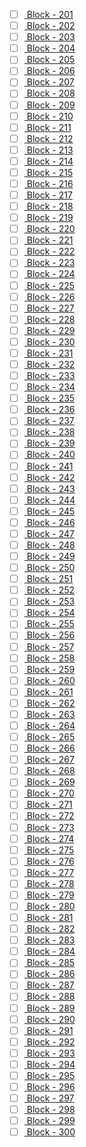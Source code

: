 - [ ] [ Block - 201](http://127.0.0.1:8111/import?url=http://api.openstreetmap.org/api/0.6/map?bbox=-73.905,40.905,-73.9,40.91) 
- [ ] [ Block - 202](http://127.0.0.1:8111/import?url=http://api.openstreetmap.org/api/0.6/map?bbox=-73.9,40.605,-73.895,40.61) 
- [ ] [ Block - 203](http://127.0.0.1:8111/import?url=http://api.openstreetmap.org/api/0.6/map?bbox=-73.9,40.63,-73.895,40.635) 
- [ ] [ Block - 204](http://127.0.0.1:8111/import?url=http://api.openstreetmap.org/api/0.6/map?bbox=-73.9,40.695,-73.895,40.7) 
- [ ] [ Block - 205](http://127.0.0.1:8111/import?url=http://api.openstreetmap.org/api/0.6/map?bbox=-73.9,40.72,-73.895,40.725) 
- [ ] [ Block - 206](http://127.0.0.1:8111/import?url=http://api.openstreetmap.org/api/0.6/map?bbox=-73.9,40.725,-73.895,40.73) 
- [ ] [ Block - 207](http://127.0.0.1:8111/import?url=http://api.openstreetmap.org/api/0.6/map?bbox=-73.9,40.745,-73.895,40.75) 
- [ ] [ Block - 208](http://127.0.0.1:8111/import?url=http://api.openstreetmap.org/api/0.6/map?bbox=-73.9,40.755,-73.895,40.76) 
- [ ] [ Block - 209](http://127.0.0.1:8111/import?url=http://api.openstreetmap.org/api/0.6/map?bbox=-73.9,40.82,-73.895,40.825) 
- [ ] [ Block - 210](http://127.0.0.1:8111/import?url=http://api.openstreetmap.org/api/0.6/map?bbox=-73.9,40.865,-73.895,40.87) 
- [ ] [ Block - 211](http://127.0.0.1:8111/import?url=http://api.openstreetmap.org/api/0.6/map?bbox=-73.9,40.875,-73.895,40.88) 
- [ ] [ Block - 212](http://127.0.0.1:8111/import?url=http://api.openstreetmap.org/api/0.6/map?bbox=-73.9,40.895,-73.895,40.9) 
- [ ] [ Block - 213](http://127.0.0.1:8111/import?url=http://api.openstreetmap.org/api/0.6/map?bbox=-73.895,40.565,-73.89,40.57) 
- [ ] [ Block - 214](http://127.0.0.1:8111/import?url=http://api.openstreetmap.org/api/0.6/map?bbox=-73.895,40.63,-73.89,40.635) 
- [ ] [ Block - 215](http://127.0.0.1:8111/import?url=http://api.openstreetmap.org/api/0.6/map?bbox=-73.895,40.655,-73.89,40.66) 
- [ ] [ Block - 216](http://127.0.0.1:8111/import?url=http://api.openstreetmap.org/api/0.6/map?bbox=-73.895,40.72,-73.89,40.725) 
- [ ] [ Block - 217](http://127.0.0.1:8111/import?url=http://api.openstreetmap.org/api/0.6/map?bbox=-73.895,40.725,-73.89,40.73) 
- [ ] [ Block - 218](http://127.0.0.1:8111/import?url=http://api.openstreetmap.org/api/0.6/map?bbox=-73.895,40.77,-73.89,40.775) 
- [ ] [ Block - 219](http://127.0.0.1:8111/import?url=http://api.openstreetmap.org/api/0.6/map?bbox=-73.895,40.83,-73.89,40.835) 
- [ ] [ Block - 220](http://127.0.0.1:8111/import?url=http://api.openstreetmap.org/api/0.6/map?bbox=-73.895,40.85,-73.89,40.855) 
- [ ] [ Block - 221](http://127.0.0.1:8111/import?url=http://api.openstreetmap.org/api/0.6/map?bbox=-73.895,40.865,-73.89,40.87) 
- [ ] [ Block - 222](http://127.0.0.1:8111/import?url=http://api.openstreetmap.org/api/0.6/map?bbox=-73.895,40.87,-73.89,40.875) 
- [ ] [ Block - 223](http://127.0.0.1:8111/import?url=http://api.openstreetmap.org/api/0.6/map?bbox=-73.89,40.565,-73.885,40.57) 
- [ ] [ Block - 224](http://127.0.0.1:8111/import?url=http://api.openstreetmap.org/api/0.6/map?bbox=-73.89,40.715,-73.885,40.72) 
- [ ] [ Block - 225](http://127.0.0.1:8111/import?url=http://api.openstreetmap.org/api/0.6/map?bbox=-73.89,40.725,-73.885,40.73) 
- [ ] [ Block - 226](http://127.0.0.1:8111/import?url=http://api.openstreetmap.org/api/0.6/map?bbox=-73.89,40.73,-73.885,40.735) 
- [ ] [ Block - 227](http://127.0.0.1:8111/import?url=http://api.openstreetmap.org/api/0.6/map?bbox=-73.89,40.735,-73.885,40.74) 
- [ ] [ Block - 228](http://127.0.0.1:8111/import?url=http://api.openstreetmap.org/api/0.6/map?bbox=-73.89,40.765,-73.885,40.77) 
- [ ] [ Block - 229](http://127.0.0.1:8111/import?url=http://api.openstreetmap.org/api/0.6/map?bbox=-73.89,40.845,-73.885,40.85) 
- [ ] [ Block - 230](http://127.0.0.1:8111/import?url=http://api.openstreetmap.org/api/0.6/map?bbox=-73.89,40.865,-73.885,40.87) 
- [ ] [ Block - 231](http://127.0.0.1:8111/import?url=http://api.openstreetmap.org/api/0.6/map?bbox=-73.885,40.69,-73.88,40.695) 
- [ ] [ Block - 232](http://127.0.0.1:8111/import?url=http://api.openstreetmap.org/api/0.6/map?bbox=-73.885,40.715,-73.88,40.72) 
- [ ] [ Block - 233](http://127.0.0.1:8111/import?url=http://api.openstreetmap.org/api/0.6/map?bbox=-73.885,40.735,-73.88,40.74) 
- [ ] [ Block - 234](http://127.0.0.1:8111/import?url=http://api.openstreetmap.org/api/0.6/map?bbox=-73.885,40.805,-73.88,40.81) 
- [ ] [ Block - 235](http://127.0.0.1:8111/import?url=http://api.openstreetmap.org/api/0.6/map?bbox=-73.885,40.85,-73.88,40.855) 
- [ ] [ Block - 236](http://127.0.0.1:8111/import?url=http://api.openstreetmap.org/api/0.6/map?bbox=-73.88,40.68,-73.875,40.685) 
- [ ] [ Block - 237](http://127.0.0.1:8111/import?url=http://api.openstreetmap.org/api/0.6/map?bbox=-73.88,40.705,-73.875,40.71) 
- [ ] [ Block - 238](http://127.0.0.1:8111/import?url=http://api.openstreetmap.org/api/0.6/map?bbox=-73.88,40.71,-73.875,40.715) 
- [ ] [ Block - 239](http://127.0.0.1:8111/import?url=http://api.openstreetmap.org/api/0.6/map?bbox=-73.88,40.715,-73.875,40.72) 
- [ ] [ Block - 240](http://127.0.0.1:8111/import?url=http://api.openstreetmap.org/api/0.6/map?bbox=-73.88,40.74,-73.875,40.745) 
- [ ] [ Block - 241](http://127.0.0.1:8111/import?url=http://api.openstreetmap.org/api/0.6/map?bbox=-73.88,40.765,-73.875,40.77) 
- [ ] [ Block - 242](http://127.0.0.1:8111/import?url=http://api.openstreetmap.org/api/0.6/map?bbox=-73.875,40.71,-73.87,40.715) 
- [ ] [ Block - 243](http://127.0.0.1:8111/import?url=http://api.openstreetmap.org/api/0.6/map?bbox=-73.875,40.715,-73.87,40.72) 
- [ ] [ Block - 244](http://127.0.0.1:8111/import?url=http://api.openstreetmap.org/api/0.6/map?bbox=-73.875,40.73,-73.87,40.735) 
- [ ] [ Block - 245](http://127.0.0.1:8111/import?url=http://api.openstreetmap.org/api/0.6/map?bbox=-73.875,40.835,-73.87,40.84) 
- [ ] [ Block - 246](http://127.0.0.1:8111/import?url=http://api.openstreetmap.org/api/0.6/map?bbox=-73.87,40.705,-73.865,40.71) 
- [ ] [ Block - 247](http://127.0.0.1:8111/import?url=http://api.openstreetmap.org/api/0.6/map?bbox=-73.87,40.745,-73.865,40.75) 
- [ ] [ Block - 248](http://127.0.0.1:8111/import?url=http://api.openstreetmap.org/api/0.6/map?bbox=-73.87,40.765,-73.865,40.77) 
- [ ] [ Block - 249](http://127.0.0.1:8111/import?url=http://api.openstreetmap.org/api/0.6/map?bbox=-73.87,40.83,-73.865,40.835) 
- [ ] [ Block - 250](http://127.0.0.1:8111/import?url=http://api.openstreetmap.org/api/0.6/map?bbox=-73.87,40.835,-73.865,40.84) 
- [ ] [ Block - 251](http://127.0.0.1:8111/import?url=http://api.openstreetmap.org/api/0.6/map?bbox=-73.87,40.845,-73.865,40.85) 
- [ ] [ Block - 252](http://127.0.0.1:8111/import?url=http://api.openstreetmap.org/api/0.6/map?bbox=-73.87,40.85,-73.865,40.855) 
- [ ] [ Block - 253](http://127.0.0.1:8111/import?url=http://api.openstreetmap.org/api/0.6/map?bbox=-73.87,40.855,-73.865,40.86) 
- [ ] [ Block - 254](http://127.0.0.1:8111/import?url=http://api.openstreetmap.org/api/0.6/map?bbox=-73.865,40.705,-73.86,40.71) 
- [ ] [ Block - 255](http://127.0.0.1:8111/import?url=http://api.openstreetmap.org/api/0.6/map?bbox=-73.865,40.715,-73.86,40.72) 
- [ ] [ Block - 256](http://127.0.0.1:8111/import?url=http://api.openstreetmap.org/api/0.6/map?bbox=-73.865,40.83,-73.86,40.835) 
- [ ] [ Block - 257](http://127.0.0.1:8111/import?url=http://api.openstreetmap.org/api/0.6/map?bbox=-73.86,40.7,-73.855,40.705) 
- [ ] [ Block - 258](http://127.0.0.1:8111/import?url=http://api.openstreetmap.org/api/0.6/map?bbox=-73.86,40.715,-73.855,40.72) 
- [ ] [ Block - 259](http://127.0.0.1:8111/import?url=http://api.openstreetmap.org/api/0.6/map?bbox=-73.86,40.735,-73.855,40.74) 
- [ ] [ Block - 260](http://127.0.0.1:8111/import?url=http://api.openstreetmap.org/api/0.6/map?bbox=-73.86,40.74,-73.855,40.745) 
- [ ] [ Block - 261](http://127.0.0.1:8111/import?url=http://api.openstreetmap.org/api/0.6/map?bbox=-73.86,40.76,-73.855,40.765) 
- [ ] [ Block - 262](http://127.0.0.1:8111/import?url=http://api.openstreetmap.org/api/0.6/map?bbox=-73.86,40.805,-73.855,40.81) 
- [ ] [ Block - 263](http://127.0.0.1:8111/import?url=http://api.openstreetmap.org/api/0.6/map?bbox=-73.86,40.81,-73.855,40.815) 
- [ ] [ Block - 264](http://127.0.0.1:8111/import?url=http://api.openstreetmap.org/api/0.6/map?bbox=-73.86,40.83,-73.855,40.835) 
- [ ] [ Block - 265](http://127.0.0.1:8111/import?url=http://api.openstreetmap.org/api/0.6/map?bbox=-73.86,40.895,-73.855,40.9) 
- [ ] [ Block - 266](http://127.0.0.1:8111/import?url=http://api.openstreetmap.org/api/0.6/map?bbox=-73.86,40.9,-73.855,40.905) 
- [ ] [ Block - 267](http://127.0.0.1:8111/import?url=http://api.openstreetmap.org/api/0.6/map?bbox=-73.855,40.7,-73.85,40.705) 
- [ ] [ Block - 268](http://127.0.0.1:8111/import?url=http://api.openstreetmap.org/api/0.6/map?bbox=-73.855,40.785,-73.85,40.79) 
- [ ] [ Block - 269](http://127.0.0.1:8111/import?url=http://api.openstreetmap.org/api/0.6/map?bbox=-73.855,40.79,-73.85,40.795) 
- [ ] [ Block - 270](http://127.0.0.1:8111/import?url=http://api.openstreetmap.org/api/0.6/map?bbox=-73.855,40.83,-73.85,40.835) 
- [ ] [ Block - 271](http://127.0.0.1:8111/import?url=http://api.openstreetmap.org/api/0.6/map?bbox=-73.855,40.895,-73.85,40.9) 
- [ ] [ Block - 272](http://127.0.0.1:8111/import?url=http://api.openstreetmap.org/api/0.6/map?bbox=-73.85,40.58,-73.845,40.585) 
- [ ] [ Block - 273](http://127.0.0.1:8111/import?url=http://api.openstreetmap.org/api/0.6/map?bbox=-73.85,40.66,-73.845,40.665) 
- [ ] [ Block - 274](http://127.0.0.1:8111/import?url=http://api.openstreetmap.org/api/0.6/map?bbox=-73.85,40.67,-73.845,40.675) 
- [ ] [ Block - 275](http://127.0.0.1:8111/import?url=http://api.openstreetmap.org/api/0.6/map?bbox=-73.85,40.685,-73.845,40.69) 
- [ ] [ Block - 276](http://127.0.0.1:8111/import?url=http://api.openstreetmap.org/api/0.6/map?bbox=-73.85,40.71,-73.845,40.715) 
- [ ] [ Block - 277](http://127.0.0.1:8111/import?url=http://api.openstreetmap.org/api/0.6/map?bbox=-73.85,40.715,-73.845,40.72) 
- [ ] [ Block - 278](http://127.0.0.1:8111/import?url=http://api.openstreetmap.org/api/0.6/map?bbox=-73.85,40.73,-73.845,40.735) 
- [ ] [ Block - 279](http://127.0.0.1:8111/import?url=http://api.openstreetmap.org/api/0.6/map?bbox=-73.85,40.735,-73.845,40.74) 
- [ ] [ Block - 280](http://127.0.0.1:8111/import?url=http://api.openstreetmap.org/api/0.6/map?bbox=-73.85,40.77,-73.845,40.775) 
- [ ] [ Block - 281](http://127.0.0.1:8111/import?url=http://api.openstreetmap.org/api/0.6/map?bbox=-73.85,40.775,-73.845,40.78) 
- [ ] [ Block - 282](http://127.0.0.1:8111/import?url=http://api.openstreetmap.org/api/0.6/map?bbox=-73.85,40.78,-73.845,40.785) 
- [ ] [ Block - 283](http://127.0.0.1:8111/import?url=http://api.openstreetmap.org/api/0.6/map?bbox=-73.85,40.785,-73.845,40.79) 
- [ ] [ Block - 284](http://127.0.0.1:8111/import?url=http://api.openstreetmap.org/api/0.6/map?bbox=-73.85,40.79,-73.845,40.795) 
- [ ] [ Block - 285](http://127.0.0.1:8111/import?url=http://api.openstreetmap.org/api/0.6/map?bbox=-73.85,40.825,-73.845,40.83) 
- [ ] [ Block - 286](http://127.0.0.1:8111/import?url=http://api.openstreetmap.org/api/0.6/map?bbox=-73.85,40.83,-73.845,40.835) 
- [ ] [ Block - 287](http://127.0.0.1:8111/import?url=http://api.openstreetmap.org/api/0.6/map?bbox=-73.845,40.575,-73.84,40.58) 
- [ ] [ Block - 288](http://127.0.0.1:8111/import?url=http://api.openstreetmap.org/api/0.6/map?bbox=-73.845,40.71,-73.84,40.715) 
- [ ] [ Block - 289](http://127.0.0.1:8111/import?url=http://api.openstreetmap.org/api/0.6/map?bbox=-73.845,40.715,-73.84,40.72) 
- [ ] [ Block - 290](http://127.0.0.1:8111/import?url=http://api.openstreetmap.org/api/0.6/map?bbox=-73.845,40.73,-73.84,40.735) 
- [ ] [ Block - 291](http://127.0.0.1:8111/import?url=http://api.openstreetmap.org/api/0.6/map?bbox=-73.845,40.75,-73.84,40.755) 
- [ ] [ Block - 292](http://127.0.0.1:8111/import?url=http://api.openstreetmap.org/api/0.6/map?bbox=-73.845,40.755,-73.84,40.76) 
- [ ] [ Block - 293](http://127.0.0.1:8111/import?url=http://api.openstreetmap.org/api/0.6/map?bbox=-73.845,40.76,-73.84,40.765) 
- [ ] [ Block - 294](http://127.0.0.1:8111/import?url=http://api.openstreetmap.org/api/0.6/map?bbox=-73.845,40.785,-73.84,40.79) 
- [ ] [ Block - 295](http://127.0.0.1:8111/import?url=http://api.openstreetmap.org/api/0.6/map?bbox=-73.845,40.835,-73.84,40.84) 
- [ ] [ Block - 296](http://127.0.0.1:8111/import?url=http://api.openstreetmap.org/api/0.6/map?bbox=-73.845,40.84,-73.84,40.845) 
- [ ] [ Block - 297](http://127.0.0.1:8111/import?url=http://api.openstreetmap.org/api/0.6/map?bbox=-73.845,40.845,-73.84,40.85) 
- [ ] [ Block - 298](http://127.0.0.1:8111/import?url=http://api.openstreetmap.org/api/0.6/map?bbox=-73.84,40.66,-73.835,40.665) 
- [ ] [ Block - 299](http://127.0.0.1:8111/import?url=http://api.openstreetmap.org/api/0.6/map?bbox=-73.84,40.675,-73.835,40.68) 
- [ ] [ Block - 300](http://127.0.0.1:8111/import?url=http://api.openstreetmap.org/api/0.6/map?bbox=-73.84,40.705,-73.835,40.71) 
